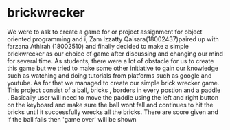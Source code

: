 # brickwrecker
We were to ask to create a game for or project assignment for object oriented programming and i, Zam Izzatty Qaisara(18002437)paired up with farzana Athirah (18002510) and finally decided to make a simple brickwrecker as our choice of game after discussing and changing our mind for several time. As students, there were a lot of obstacle for us to create this game but we tried to make some other initiative to gain our knowledge such as watching and doing tutorials from platforms such as google and youtube. As for that we managed to create our simple brick wrecker game.
This project consist of a ball, bricks , borders in every postion and a paddle . Basically user will need to move the paddle using the left and right button on the keyboard and make sure the ball wont fall and continues to hit the bricks until it successfully wrecks all the bricks. There are score given and if the ball falls then 'game over' will be shown 
